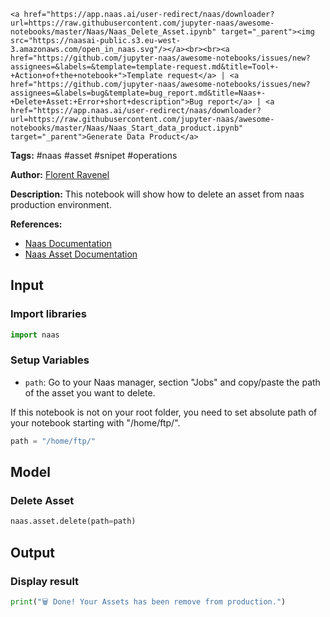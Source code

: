    <a href="https://app.naas.ai/user-redirect/naas/downloader?url=https://raw.githubusercontent.com/jupyter-naas/awesome-notebooks/master/Naas/Naas_Delete_Asset.ipynb" target="_parent"><img src="https://naasai-public.s3.eu-west-3.amazonaws.com/open_in_naas.svg"/></a><br><br><a href="https://github.com/jupyter-naas/awesome-notebooks/issues/new?assignees=&labels=&template=template-request.md&title=Tool+-+Action+of+the+notebook+">Template request</a> | <a href="https://github.com/jupyter-naas/awesome-notebooks/issues/new?assignees=&labels=bug&template=bug_report.md&title=Naas+-+Delete+Asset:+Error+short+description">Bug report</a> | <a href="https://app.naas.ai/user-redirect/naas/downloader?url=https://raw.githubusercontent.com/jupyter-naas/awesome-notebooks/master/Naas/Naas_Start_data_product.ipynb" target="_parent">Generate Data Product</a>

**Tags:** #naas #asset #snipet #operations

**Author:** [Florent Ravenel](https://www.linkedin.com/in/florent-ravenel/)

**Description:** This notebook will show how to delete an asset from naas production environment.

**References:**
- [Naas Documentation](https://docs.naas.ai/)
- [Naas Asset Documentation](https://docs.naas.ai/features/asset)

## Input

### Import libraries


```python
import naas
```

### Setup Variables
- `path`: Go to your Naas manager, section "Jobs" and copy/paste the path of the asset you want to delete.

If this notebook is not on your root folder, you need to set absolute path of your notebook starting with "/home/ftp/".   


```python
path = "/home/ftp/"
```

## Model

### Delete Asset


```python
naas.asset.delete(path=path)
```

## Output

### Display result


```python
print("🗑 Done! Your Assets has been remove from production.")
```

 
